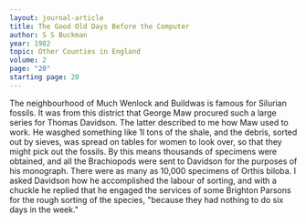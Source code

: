 ```yaml
---
layout: journal-article
title: The Good Old Days Before the Computer
author: S S Buckman
year: 1982
topic: Other Counties in England
volume: 2
page: "20"
starting page: 20
---
```

The neighbourhood of Much Wenlock and Buildwas is famous for Silurian fossils. It was from this district that George Maw procured such a large series for Thomas Davidson. The latter described to me how Maw used to work. He wasghed something like 1l tons of the shale, and the debris, sorted out by sieves, was spread on tables for women to look over, so that they might pick out the fossils. By this means thousands of specimens were obtained, and all the Brachiopods were sent to Davidson for the purposes of his monograph. There were as many as 10,000 specimens of Orthis biloba. I asked Davidson how he accomplished the labour of sorting, and with a chuckle he replied that he engaged the services of some Brighton Parsons for the rough sorting of the species, "because they had nothing to do six days in the week."